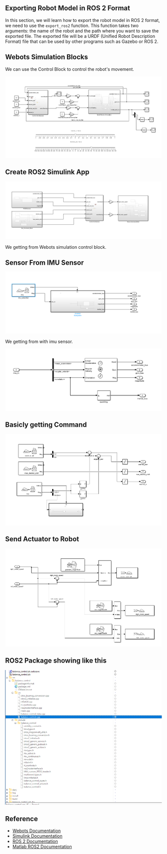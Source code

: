  ## Exporting Robot Model in ROS 2 Format

In this section, we will learn how to export the robot model in ROS 2 format, we need to use the `export_ros2` function. This function takes two arguments: the name of the robot and the path where you want to save the exported file. The exported file will be a URDF (Unified Robot Description Format) file that can be used by other programs such as Gazebo or ROS 2.

## Webots Simulation Blocks

We can use the Control Block to control the robot's movement.

![image1](../assets/images/advanced/ros2_export/1.png)

## Create ROS2 Simulink App

![image2](../assets/images/advanced/ros2_export/2.png)

We getting from Webots simulation control block.

## Sensor From IMU Sensor

![image3](../assets/images/advanced/ros2_export/3.png)

We getting from with imu sensor.

![image4](../assets/images/advanced/ros2_export/4.png)

## Basicly getting Command 

![image5](../assets/images/advanced/ros2_export/5.png)

## Send Actuator to Robot

![image6](../assets/images/advanced/ros2_export/6.png)


## ROS2 Package showing like this
![image7](../assets/images/advanced/ros2_export/7.png)


## Reference

- [Webots Documentation](https://www.webots.org/documentation)
- [Simulink Documentation](https://www.mathworks.com/products/simulink.html)
- [ROS 2 Documentation](https://docs.ros.org/en/humble/index.html)
- [Matlab ROS2 Documentation](https://www.mathworks.com/help/ros/examples.html?s_tid=CRUX_topnav&category=index)


